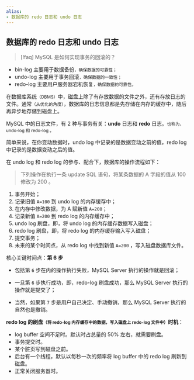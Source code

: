 ```yaml
---
alias:
- 数据库的 redo 日志和 undo 日志
---
```


## 数据库的 redo 日志和 undo 日志

> [!faq] MySQL 是如何实现事务的回滚的？

- bin-log 主要用于数据备份<small>，确保数据的可靠性；</small>
- undo-log 主要用于事务回滚<small>，确保数据的一致性；</small>
- redo-log 主要用户服务器宕机恢复<small>，确保数据的可靠性。</small>

在数据库系统<small>（DBMS）</small>中，磁盘上除了有存放数据的文件之外，还有存放日志的文件。通常<small>（从优化的角度）</small>，数据库的日志信息都是先存储在内存的缓存中，随后再异步地存储到磁盘上。

MySQL 中的日志文件，有 2 种与事务有关：**undo** 日志和 **redo** 日志。<small>也称为，undo-log 和 redo-log 。</small>

简单来说，在你变动数据时，undo log 中记录的是数据变动之前的值，redo log 中记录的是数据变动之后的值。

在 undo log 和 redo log 的参与、配合下，数据库的操作流程如下：

> 下列操作在执行一条 update SQL 语句，将某条数据的 A 字段的值从 100 修改为 200 。

1. 事务开始；
2. 记录旧值 `A=100` 到 undo log 的内存缓存中；
3. 在内存中修改数据，为 A 赋新值 `A=200`；
4. 记录新值 `A=200` 到 redo log 的内存缓存中；
5. undo log 刷盘，即，将 undo log 的内存缓存数据写入磁盘；
6. redo log 刷盘，即，将 redo log 的内存缓存输入写入磁盘；
7. 提交事务；
8. 未来的某个时间点，从 redo log 中找到新值 `A=200` ，写入磁盘数据库文件。

核心关键时间点：**第 6 步** 

- 包括第 `6` 步在内的操作执行失败，MySQL Server 执行的操作就是回滚；

- 一旦第 `6` 步执行成功，即，redo-log 刷盘成功，那么 MySQL Server 执行的操作就是提交了；

- 当然，如果第 `7` 步是用户自己决定、手动撤销，那么 MySQL Server 执行的自然也是撤销。

**redo log 的刷盘<small>（将 redo-log 内存缓存中的数据，写入磁盘上 redo-log 文件中）</small>时机**：

- log buffer 空间不足时。默认时占总量的 50% 左右，就需要刷盘。
- 事务提交时。
- 某个脏页写到磁盘之前。
- 后台有一个线程，默认以每秒一次的频率将 log buffer 中的 redo log 刷新到磁盘。
- 正常关闭服务器时。
